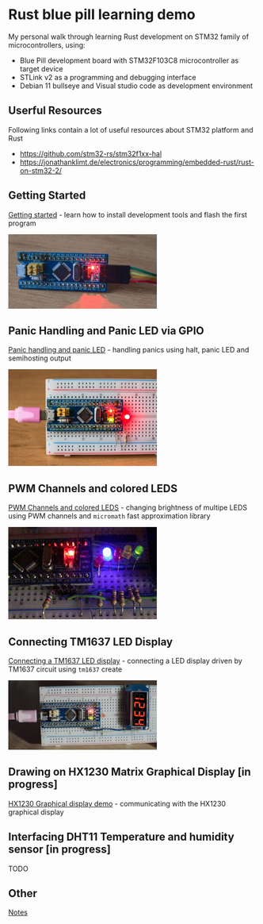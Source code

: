 # Rust blue pill learning demo

My personal walk through learning Rust development on STM32 family of microcontrollers, using:

 - Blue Pill development board with STM32F103C8 microcontroller as target device
 - STLink v2 as a programming and debugging interface
 - Debian 11 bullseye and Visual studio code as development environment

## Userful Resources

Following links contain a lot of useful resources about STM32 platform and Rust

 - https://github.com/stm32-rs/stm32f1xx-hal
 - https://jonathanklimt.de/electronics/programming/embedded-rust/rust-on-stm32-2/

## Getting Started

[Getting started](doc/getting_started.md) - learn how to install
development tools and flash the first program

![stlink v2 photo](https://raw.githubusercontent.com/viktorchvatal/blue-pill-rust-assets/master/intro/blinking-small.gif)

## Panic Handling and Panic LED via GPIO

[Panic handling and panic LED](doc/panic_handling.md) - handling panics
using halt, panic LED and semihosting output

![Panic LED ON](https://raw.githubusercontent.com/viktorchvatal/blue-pill-rust-assets/master/panic-handling/panic-led-on-small.jpg)

## PWM Channels and colored LEDS

[PWM Channels and colored LEDS](doc/pwm_channels.md) - changing brightness
of multipe LEDS using PWM channels and `micromath` fast approximation library

![PWM LEDs](https://raw.githubusercontent.com/viktorchvatal/blue-pill-rust-assets/master/pwm-channels/pwm-leds-small.gif)

## Connecting TM1637 LED Display

[Connecting a TM1637 LED display](doc/display_tm1637.md) - connecting a LED
display driven by TM1637 circuit using `tm1637` create

![LED Display connected](https://raw.githubusercontent.com/viktorchvatal/blue-pill-rust-assets/master/display-tm1637/connected-display-small.jpg)

## Drawing on HX1230 Matrix Graphical Display [in progress]

[HX1230 Graphical display demo](doc/display_hx1230.md) - communicating
with the HX1230 graphical display

## Interfacing DHT11 Temperature and humidity sensor [in progress]

TODO

## Other

[Notes](doc/notes.md)